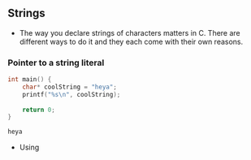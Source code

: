 ## Strings
- The way you declare strings of characters matters in C. There are different ways to do it and they each come with their own reasons.

### Pointer to a string literal
```c
int main() {
    char* coolString = "heya";
    printf("%s\n", coolString);
    
    return 0;
}
```
```bash
heya
```
- Using